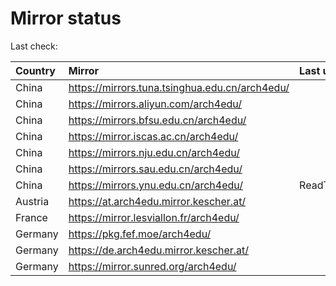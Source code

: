 <script src="./time.js"></script>
# Mirror status
Last check: <script type="text/javascript">localize(1681389399.332641);</script>

|Country|Mirror|Last update|
|:------|:-----|:----------|
|China|https://mirrors.tuna.tsinghua.edu.cn/arch4edu/|<script type="text/javascript">localize(1681367560);</script>|
|China|https://mirrors.aliyun.com/arch4edu/|<script type="text/javascript">localize(1681324254);</script>|
|China|https://mirrors.bfsu.edu.cn/arch4edu/|<script type="text/javascript">localize(1681367560);</script>|
|China|https://mirror.iscas.ac.cn/arch4edu/|<script type="text/javascript">localize(1681367560);</script>|
|China|https://mirrors.nju.edu.cn/arch4edu/|<script type="text/javascript">localize(1681367560);</script>|
|China|https://mirrors.sau.edu.cn/arch4edu/|<script type="text/javascript">localize(1673850842);</script>|
|China|https://mirrors.ynu.edu.cn/arch4edu/|ReadTimeout|
|Austria|https://at.arch4edu.mirror.kescher.at/|<script type="text/javascript">localize(1681367560);</script>|
|France|https://mirror.lesviallon.fr/arch4edu/|<script type="text/javascript">localize(1681324254);</script>|
|Germany|https://pkg.fef.moe/arch4edu/|<script type="text/javascript">localize(1681367560);</script>|
|Germany|https://de.arch4edu.mirror.kescher.at/|<script type="text/javascript">localize(1681367560);</script>|
|Germany|https://mirror.sunred.org/arch4edu/|<script type="text/javascript">localize(1681367560);</script>|

<script src="./tablefilter/tablefilter.js"></script>
<script src="./table.js"></script>